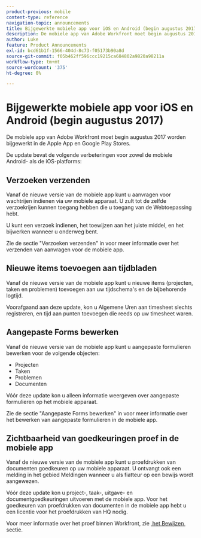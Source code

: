 ```yaml
---
product-previous: mobile
content-type: reference
navigation-topic: announcements
title: Bijgewerkte mobiele app voor iOS en Android (begin augustus 2017)
description: De mobiele app van Adobe Workfront moet begin augustus 2017 worden bijgewerkt in de Apple App en Google Play Stores.
author: Luke
feature: Product Announcements
exl-id: bcd61b1f-1566-404d-8c73-f05173b90a8d
source-git-commit: f05b462ff596ccc19215ca684802a9820a98211a
workflow-type: tm+mt
source-wordcount: '375'
ht-degree: 0%

---
```


# Bijgewerkte mobiele app voor iOS en Android (begin augustus 2017)

De mobiele app van Adobe Workfront moet begin augustus 2017 worden bijgewerkt in de Apple App en Google Play Stores. 

De update bevat de volgende verbeteringen voor zowel de mobiele Android- als de iOS-platforms:

## Verzoeken verzenden

Vanaf de nieuwe versie van de mobiele app kunt u aanvragen voor wachtrijen indienen via uw mobiele apparaat. U zult tot de zelfde verzoekrijen kunnen toegang hebben die u toegang van de Webtoepassing hebt. 

U kunt een verzoek indienen, het toewijzen aan het juiste middel, en het bijwerken wanneer u onderweg bent. 

Zie de sectie &quot;Verzoeken verzenden&quot; in voor meer informatie over het verzenden van aanvragen voor de mobiele app.



## Nieuwe items toevoegen aan tijdbladen

Vanaf de nieuwe versie van de mobiele app kunt u nieuwe items (projecten, taken en problemen) toevoegen aan uw tijdschema&#39;s en de bijbehorende logtijd.

Voorafgaand aan deze update, kon u Algemene Uren aan timesheet slechts registreren, en tijd aan punten toevoegen die reeds op uw timesheet waren. 

## Aangepaste Forms bewerken

Vanaf de nieuwe versie van de mobiele app kunt u aangepaste formulieren bewerken voor de volgende objecten:

* Projecten
* Taken
* Problemen
* Documenten 

Vóór deze update kon u alleen informatie weergeven over aangepaste formulieren op het mobiele apparaat. 

Zie de sectie &quot;Aangepaste Forms bewerken&quot; in voor meer informatie over het bewerken van aangepaste formulieren in de mobiele app.

## Zichtbaarheid van goedkeuringen proef in de mobiele app

Vanaf de nieuwe versie van de mobiele app kunt u proefdrukken van documenten goedkeuren op uw mobiele apparaat. U ontvangt ook een melding in het gebied Meldingen wanneer u als fiatteur op een bewijs wordt aangewezen. 

Vóór deze update kon u project-, taak-, uitgave- en documentgoedkeuringen uitvoeren met de mobiele app. Voor het goedkeuren van proefdrukken van documenten in de mobiele app hebt u een licentie voor het proefdrukken van HQ nodig. 

Voor meer informatie over het proef binnen Workfront, zie [&#x200B; het Bewijzen &#x200B;](../../../review-and-approve-work/proofing/proofing.md) sectie. 
